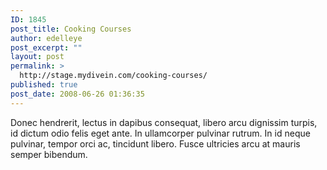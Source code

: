 ```yaml
---
ID: 1845
post_title: Cooking Courses
author: edelleye
post_excerpt: ""
layout: post
permalink: >
  http://stage.mydivein.com/cooking-courses/
published: true
post_date: 2008-06-26 01:36:35
---
```

Donec hendrerit, lectus in dapibus consequat, libero arcu dignissim turpis, id dictum odio felis eget ante. In ullamcorper pulvinar rutrum. In id neque pulvinar, tempor orci ac, tincidunt libero. Fusce ultricies arcu at mauris semper bibendum.